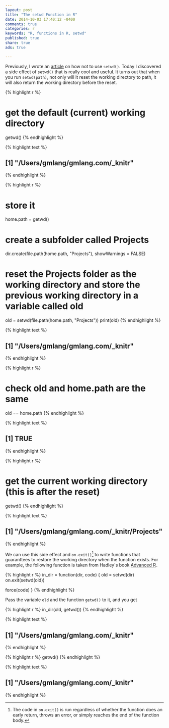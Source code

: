 ```yaml
---
layout: post
title: "The setwd Function in R"
date: 2014-10-03 17:40:12 -0400
comments: true
categories: r
keywords: "R, functions in R, setwd"
published: true
share: true
ads: true

---
```


Previously, I wrote an [article](http://gmlang.com/r/how-to-work-with-files-in-r-and-improve-reproducibility/) on how not to use `setwd()`. Today I discovered a side effect of `setwd()` that is really cool and useful. It turns out that when you run `setwd(path)`, not only will it reset the working directory to path, it will also return the working directory before the reset.


{% highlight r %}
# get the default (current) working directory
getwd()
{% endhighlight %}



{% highlight text %}
## [1] "/Users/gmlang/gmlang.com/_knitr"
{% endhighlight %}



{% highlight r %}
# store it
home.path = getwd()

# create a subfolder called Projects
dir.create(file.path(home.path, "Projects"), showWarnings = FALSE)

# reset the Projects folder as the working directory and store the previous working directory in a variable called old  
old = setwd(file.path(home.path, "Projects"))
print(old)
{% endhighlight %}



{% highlight text %}
## [1] "/Users/gmlang/gmlang.com/_knitr"
{% endhighlight %}



{% highlight r %}
# check old and home.path are the same
old == home.path
{% endhighlight %}



{% highlight text %}
## [1] TRUE
{% endhighlight %}



{% highlight r %}
# get the current working directory (this is after the reset)
getwd()
{% endhighlight %}



{% highlight text %}
## [1] "/Users/gmlang/gmlang.com/_knitr/Projects"
{% endhighlight %}

We can use this side effect and `on.exit()`[^1] to write functions that guaranttees to restore the working directory when the function exists. For example, the following function is taken from Hadley's book
<a href="http://www.amazon.com/gp/product/B00NFODLIQ/ref=as_li_tl?ie=UTF8&camp=1789&creative=9325&creativeASIN=B00NFODLIQ&linkCode=as2&tag=cabaceo-20&linkId=ADGTP76QZMPYXEVL">Advanced R</a><img src="http://ir-na.amazon-adsystem.com/e/ir?t=cabaceo-20&l=as2&o=1&a=B00NFODLIQ" width="1" height="1" border="0" alt="" style="border:none !important; margin:0px !important;" />.


{% highlight r %}
in_dir = function(dir, code) {
  old = setwd(dir)
  on.exit(setwd(old))

  force(code)
}
{% endhighlight %}

Pass the variable `old` and the function `getwd()` to it, and you get


{% highlight r %}
in_dir(old, getwd())
{% endhighlight %}



{% highlight text %}
## [1] "/Users/gmlang/gmlang.com/_knitr"
{% endhighlight %}



{% highlight r %}
getwd()
{% endhighlight %}



{% highlight text %}
## [1] "/Users/gmlang/gmlang.com/_knitr"
{% endhighlight %}

[^1]: The code in `on.exit()` is run regardless of whether the function does an early return, throws an error, or simply reaches the end of the function body.
